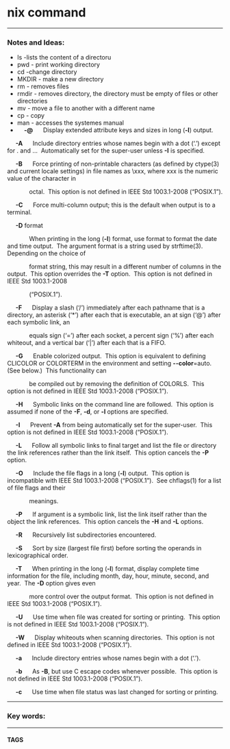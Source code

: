 
# nix command


---
### Notes and Ideas:

- ls -lists the content of a directoru
- pwd - print working directory
- cd -change directory
- MKDIR - make a new directory
- rm - removes files
- rmdir - removes directory, the directory must be empty of files or other directories
- mv - move a file to another with a different name 
- cp - copy
- man - accesses the systemes manual
-     **-@**      Display extended attribute keys and sizes in long (**-l**) output.

  

     **-A**      Include directory entries whose names begin with a dot (‘.’) except for . and ...  Automatically set for the super-user unless **-I** is specified.

  

     **-B**      Force printing of non-printable characters (as defined by ctype(3) and current locale settings) in file names as \xxx, where xxx is the numeric value of the character in

             octal.  This option is not defined in IEEE Std 1003.1-2008 (“POSIX.1”).

  

     **-C**      Force multi-column output; this is the default when output is to a terminal.

  

     **-D** format

             When printing in the long (**-l**) format, use format to format the date and time output.  The argument format is a string used by strftime(3).  Depending on the choice of

             format string, this may result in a different number of columns in the output.  This option overrides the **-T** option.  This option is not defined in IEEE Std 1003.1-2008

             (“POSIX.1”).

  

     **-F**      Display a slash (‘/’) immediately after each pathname that is a directory, an asterisk (‘*’) after each that is executable, an at sign (‘@’) after each symbolic link, an

             equals sign (‘=’) after each socket, a percent sign (‘%’) after each whiteout, and a vertical bar (‘|’) after each that is a FIFO.

  

     **-G**      Enable colorized output.  This option is equivalent to defining CLICOLOR or COLORTERM in the environment and setting **--color**=auto.  (See below.)  This functionality can

             be compiled out by removing the definition of COLORLS.  This option is not defined in IEEE Std 1003.1-2008 (“POSIX.1”).

  

     **-H**      Symbolic links on the command line are followed.  This option is assumed if none of the **-F**, **-d**, or **-l** options are specified.

  

     **-I**      Prevent **-A** from being automatically set for the super-user.  This option is not defined in IEEE Std 1003.1-2008 (“POSIX.1”).

  

     **-L**      Follow all symbolic links to final target and list the file or directory the link references rather than the link itself.  This option cancels the **-P** option.

  

     **-O**      Include the file flags in a long (**-l**) output.  This option is incompatible with IEEE Std 1003.1-2008 (“POSIX.1”).  See chflags(1) for a list of file flags and their

             meanings.

  

     **-P**      If argument is a symbolic link, list the link itself rather than the object the link references.  This option cancels the **-H** and **-L** options.

  

     **-R**      Recursively list subdirectories encountered.

  

     **-S**      Sort by size (largest file first) before sorting the operands in lexicographical order.

  

     **-T**      When printing in the long (**-l**) format, display complete time information for the file, including month, day, hour, minute, second, and year.  The **-D** option gives even

             more control over the output format.  This option is not defined in IEEE Std 1003.1-2008 (“POSIX.1”).

  

     **-U**      Use time when file was created for sorting or printing.  This option is not defined in IEEE Std 1003.1-2008 (“POSIX.1”).

  

     **-W**      Display whiteouts when scanning directories.  This option is not defined in IEEE Std 1003.1-2008 (“POSIX.1”).

  

     **-a**      Include directory entries whose names begin with a dot (‘.’).

  

     **-b**      As **-B**, but use C escape codes whenever possible.  This option is not defined in IEEE Std 1003.1-2008 (“POSIX.1”).

  

     **-c**      Use time when file status was last changed for sorting or printing.


---

### Key words:

---
#### TAGS


